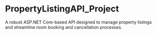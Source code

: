 # PropertyListingAPI_Project
A robust ASP.NET Core-based API designed to manage property listings and streamline room booking and cancellation processes. 
